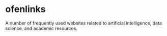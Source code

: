 # ofenlinks
A number of frequently used websites related to artificial intelligence, data science, and academic resources.
